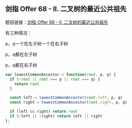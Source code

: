 ## 剑指 Offer 68 - II. 二叉树的最近公共祖先

题目链接：[剑指 Offer 68 - II. 二叉树的最近公共祖先](https://leetcode-cn.com/problems/er-cha-shu-de-zui-jin-gong-gong-zu-xian-lcof/)

有三种情况：

p，q一个在左子树一个在右子树

p，q都在左子树

p，q都在右子树

```js
var lowestCommonAncestor = function(root, p, q) {
  if (!root || root === p || root === q) {
    return root
  }

  const left = lowestCommonAncestor(root.left, p, q)
  const right = lowestCommonAncestor(root.right, p, q)

  if (left && right) return root
  if (!left || !right) return left || right
};
```
